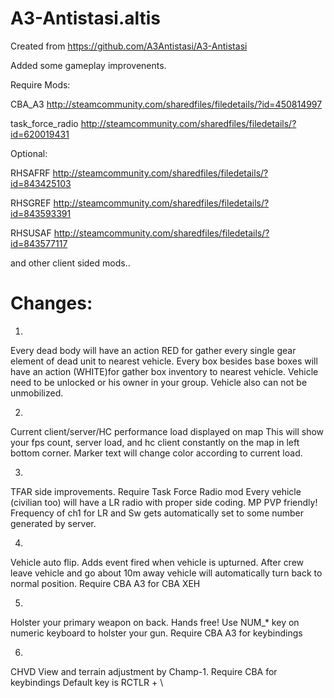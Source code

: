 # A3-Antistasi.altis
Created from https://github.com/A3Antistasi/A3-Antistasi

Added some gameplay improvenents.

Require Mods:

CBA_A3 http://steamcommunity.com/sharedfiles/filedetails/?id=450814997

task_force_radio http://steamcommunity.com/sharedfiles/filedetails/?id=620019431

Optional:

RHSAFRF http://steamcommunity.com/sharedfiles/filedetails/?id=843425103

RHSGREF http://steamcommunity.com/sharedfiles/filedetails/?id=843593391

RHSUSAF http://steamcommunity.com/sharedfiles/filedetails/?id=843577117

and other client sided mods..

# Changes:

1.
Every dead body will have an action RED for gather every single gear element of dead unit to nearest vehicle.
Every box besides base boxes will have an action (WHITE)for gather box inventory to nearest vehicle.
Vehicle need to be unlocked or his owner in your group. Vehicle also can not be unmobilized.

2.
Current client/server/HC performance load displayed on map
This will show your fps count, server load, and hc client constantly on the map in left bottom corner.
Marker text will change color according to current load.

3.
TFAR side improvements. Require Task Force Radio mod
Every vehicle (civilian too) will have a LR radio with proper side coding. MP PVP friendly!
Frequency of ch1 for LR and Sw gets automatically set to some number generated by server.

4.
Vehicle auto flip.
Adds event fired when vehicle is upturned.
After crew leave vehicle and go about 10m away vehicle will automatically turn back to normal position.
Require CBA A3 for CBA XEH

5.
Holster your primary weapon on back. Hands free!
Use NUM_* key on numeric keyboard to holster your gun.
Require CBA A3 for keybindings

6.
CHVD View and terrain adjustment by Champ-1.
Require CBA for keybindings
Default key is RCTLR + \
